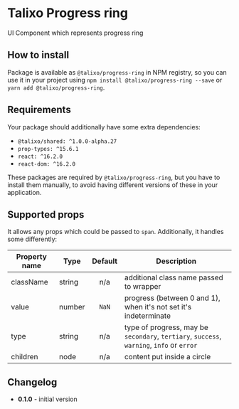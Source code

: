 # Talixo Progress ring

UI Component which represents progress ring

## How to install

Package is available as `@talixo/progress-ring` in NPM registry, so you can use it in your project
using `npm install @talixo/progress-ring --save` or `yarn add @talixo/progress-ring`.

## Requirements

Your package should additionally have some extra dependencies:

- `@talixo/shared: ^1.0.0-alpha.27`
- `prop-types: ^15.6.1`
- `react: ^16.2.0`
- `react-dom: ^16.2.0`

These packages are required by `@talixo/progress-ring`, but you have to install them manually,
to avoid having different versions of these in your application.

## Supported props

It allows any props which could be passed to `span`. Additionally, it handles some differently:

Property name | Type      | Default | Description                    
--------------|-----------|:-------:|--------------------------------
className     | string    | n/a     | additional class name passed to wrapper
value         | number    | `NaN`   | progress (between 0 and 1), when it's not set it's indeterminate
type          | string    | n/a     | type of progress, may be `secondary`, `tertiary`, `success`, `warning`, `info` or `error`
children      | node      | n/a     | content put inside a circle

## Changelog

- **0.1.0** - initial version
